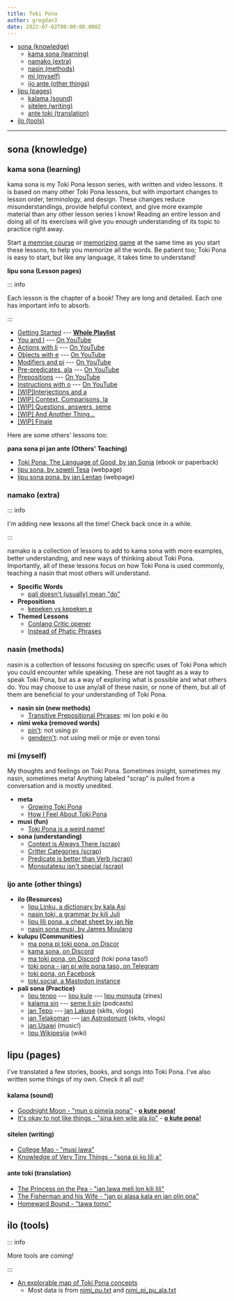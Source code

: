 ```yaml
---
title: Toki Pona
author: gregdan3
date: 2022-07-02T00:00:00.000Z
---
```



<!-- toc -->

- [sona (knowledge)](#sona-knowledge)
  - [kama sona (learning)](#kama-sona-learning)
  - [namako (extra)](#namako-extra)
  - [nasin (methods)](#nasin-methods)
  - [mi (myself)](#mi-myself)
  - [ijo ante (other things)](#ijo-ante-other-things)
- [lipu (pages)](#lipu-pages)
    - [kalama (sound)](#kalama-sound)
    - [sitelen (writing)](#sitelen-writing)
    - [ante toki (translation)](#ante-toki-translation)
- [ilo (tools)](#ilo-tools)

<!-- tocstop -->

---

## sona (knowledge)

<!-- I am creating written lessons to go with my live lessons in VRChat. The written -->
<!-- and live lessons may not be identical: my live lessons are improvised from the -->
<!-- topic and a few examples to explore, and so may contain different content. -->

### kama sona (learning)

kama sona is my Toki Pona lesson series, with written and video lessons. It is based on many other Toki Pona lessons, but with important changes to lesson order, terminology, and design. These changes reduce misunderstandings, provide helpful context, and give more example material than any other lesson series I know! Reading an entire lesson and doing all of its exercises will give you enough understanding of its topic to practice right away.

Start [a memrise
course](https://app.memrise.com/course/5969373/essential-toki-pona-vocabulary/)
or [memorizing game](https://jamesmoulang.itch.io/nasin-sona-musi)
at the same time as you start these lessons, to help you memorize all the words.
Be patient too; Toki Pona is easy to start, but like any language, it takes time to understand!

**lipu sona (Lesson pages)**

::: info

Each lesson is the chapter of a book! They are long and detailed. Each one has important info to absorb.

:::

- [Getting Started](./sona/open.html) --- **[Whole Playlist](https://www.youtube.com/playlist?list=PLoLQoll2U6WEeCO7C2oc1LTWgkoBC8rvT)**
- [You and I](./sona/mi-sina.html) --- [On YouTube](https://youtu.be/J93GWOMbgdg)
- [Actions with li](./sona/li.html) --- [On YouTube](https://youtu.be/xaYd936H--o)
- [Objects with e](./sona/e.html) --- [On YouTube](https://youtu.be/ZLcSwYEZmIY)
- [Modifiers and pi](./sona/mod-pi.html) --- [On YouTube](https://youtu.be/J6ThX6dQyCI)
- [Pre-predicates, ala](./sona/pre-predicates.html) --- [On YouTube](https://youtu.be/YjxSaqAZwqk)
- [Prepositions](./sona/preps.html) --- [On YouTube](https://youtu.be/hbUaLDRmULI)
- [Instructions with o](./sona/o.html) --- [On YouTube](https://youtu.be/lf3lDjIWiYI)
- [[WIP]Interjections and a](./sona/interjections.html)
- [[WIP] Context, Comparisons, la](./sona/la.html)
- [[WIP] Questions, answers, seme](./sona/seme.html)
- [[WIP] And Another Thing...](./sona/bits.html)
- [[WIP] Finale](./sona/pini.html)

Here are some others' lessons too:

**pana sona pi jan ante (Others' Teaching)**

- [Toki Pona: The Language of Good, by jan Sonja](https://www.amazon.com/dp/0978292308/) (ebook or paperback)
- [lipu sona, by soweli Tesa](https://sowelitesa.kittycat.homes/lipu-sona/) (webpage)
- [lipu sona pona, by jan Lentan](https://lipu-sona.pona.la/) (webpage)

<!-- - [Toki Pona Lessons, by jan Misali](https://www.youtube.com/watch?v=2EZihKCB9iw&list=PLuYLhuXt4HrQwIDV7FBkA8zApw0pnEJrX) (youtube, in progress) -->
<!-- - [Toki Pona in a fortnight, by astrodonunt](https://www.youtube.com/watch?v=qzWrG9iM9ac&list=PLOedATW-HKZO9BYoXRiHkX_SWi7VKsCKB) (youtube) -->
<!-- - [12 days of sona pi toki pona, by jan Misali](https://www.youtube.com/watch?v=4L-dvvng4Zc&list=PLuYLhuXt4HrQIv3xnDxZqRaLfmxB2U5rJ) -->
<!-- - [Toki Pona Lessons, by jan Lope](https://jan-lope.github.io/Toki_Pona_lessons_English/) -->
<!-- - [76 Illustrated Lessons, unknown author](https://aiki.pbworks.com/f/tp+in+76+lessons+English.pdf) -->
<!-- - [Toki Pona, by jan Pije](https://en.wikibooks.org/wiki/Updated_jan_Pije%27s_lessons) -->

### namako (extra)

::: info

I'm adding new lessons all the time! Check back once in a while.

:::

namako is a collection of lessons to add to kama sona with more examples,
better understanding, and new ways of thinking about Toki Pona. Importantly,
all of these lessons focus on how Toki Pona is used commonly, teaching a nasin
that most others will understand.

<!-- - Grammar -->
  <!-- - [Multiple _li_ with sina with mi](./sona/multiple-li.html) -->
  <!-- - [_la_ and prepositions](./sona/la-prepositions.html) -->
<!-- - Modifiers -->
  <!-- - [Proper nouns](./sona/proper-nouns.html) -->
  <!-- - [Colors and _kule_](./sona/kule.html) -->
  <!-- - [Negations with _ala_](./sona/ala.html) -->
  <!-- - [Numbers and _nanpa_](./sona/nanpa.html) -->

<!-- - [_ona_ and _ni_](./sona/ona-ni.html) -->

- **Specific Words**
  - [pali doesn't (usually) mean "do"](./sona/palint.html)
  <!-- - [mi monsuta e sina](./sona/monsutatesu.html) -->
- **Prepositions**
  <!-- - [Telling Time](./sona/time.html) -->
  <!-- - [Knowing Place](./sona/location.html) -->
  - [kepeken vs kepeken e](./sona/kepeken.html)
- **Themed Lessons**
  - [Conlang Critic opener](./sona/conlang-critic.html)
  - [Instead of Phatic Phrases](./sona/phatic-phrases.html)
    <!-- - [Advanced Comparisons](./sona/comparisons.html) -->
    <!-- - [Concepts and Translation](./sona/ante-toki.html) -->
    <!-- - [Modern Toki Pona vs. pu](./sona/modern-tp.html) -->
    <!-- - [Units of time](./sona/tenpo-nanpa.html) -->
    <!-- - [Beginner Mistakes](./sona/beginner-mistakes.html) -->
    <!-- - [Frequently Asked Questions](./sona/faq.html) -->

### nasin (methods)

nasin is a collection of lessons focusing on specific uses of Toki Pona
which you could encounter while speaking. These are not taught as a
way to speak Toki Pona, but as a way of exploring what is possible and what
others do. You may choose to use any/all of these nasin, or none of them, but
all of them are beneficial to your understanding of Toki Pona.

<!-- - [pu taso](./sona/pu-taso.html): only using Toki Pona: The Language of Good -->
<!-- - **nimi sin** -->
  <!-- - [ki si wi](./sona/ki-si-wi.html) -->
<!-- - **nimi ante (different words)** -->
<!--   - [newer pre-predicates](./sona/newer-pre-predicates.html): open, pini, alasa, olin -->
<!--   - [nanpa seme?](./sona/nanpa-seme.html): nanpa but it ranks non-integers -->
<!--   - [nasin kule](./sona/kule-ante.html): altered color -->
<!--   - [nasin nanpa ante](./sona/nasin-nanpa.html): a few different number systems -->

- **nasin sin (new methods)**
  - [Transitive Prepositional Phrases](./sona/trans-preps.html): mi lon poki e ilo
- **nimi weka (removed words)**
  - [pin't](./sona/pint.html): not using pi
  - [gendern't](./sona/gendernt.html): not using meli or mije or even tonsi
    <!-- - [jan't](./sona/jant.html): not using jan (as a head noun) -->
    <!-- - [jon't](./sona/jont.html): not using jo -->
    <!-- - [anun't](./sona/anunt.html): only using anu for questions -->
    <!-- - [min't](./sona/mint.html): not using mi, or sometimes sina, or even ona! -->
    <!-- - [noun't](./sona/nount.html): not using proper nouns -->
    <!-- - [pre-predicaten't](./sona/pre-predicatent.html): not using pre-predicates -->
    <!-- - [nanpan't](./sona/nanpant.html): no number system -->

### mi (myself)

My thoughts and feelings on Toki Pona. Sometimes insight, sometimes my nasin, sometimes meta!
Anything labeled "scrap" is pulled from a conversation and is mostly unedited.

- **meta**
  - [Growing Toki Pona](./mi/growing-toki-pona.html)
  - [How I Feel About Toki Pona](./mi/open.html)
- **musi (fun)**
  - [Toki Pona is a weird name!](./mi/toki-pona-is-a-weird-name.html)
- **sona (understanding)**
  - [Context is Always There (scrap)](./mi/context-always.html)
  - [Critter Categories (scrap)](./mi/critters.html)
  - [Predicate is better than Verb (scrap)](./mi/predicate-vs-verb.html)
  - [Monsutatesu isn't special (scrap)](./mi/monsutatesu-isnt-special.html)

<!-- - [misikeke li pona](./sona/misikeke.html) -->
<!-- - [epiku li ike](./sona/epikunt.html) -->

### ijo ante (other things)

- **ilo (Resources)**
  - [lipu Linku, a dictionary by kala Asi](https://lipu-linku.github.io/)
  - [nasin toki, a grammar by kili Juli](https://github.com/kilipan/nasin-toki)
  - [lipu lili pona, a cheat sheet by jan Ne](https://jan-ne.github.io/lipu-lili-pona/)
  - [nasin sona musi, by James Moulang](https://jamesmoulang.itch.io/nasin-sona-musi)
- **kulupu (Communities)**
  - [ma pona pi toki pona, on Discor](https://discord.gg/mapona)
  - [kama sona, on Discord](https://discord.gg/ChC6qtVsSE)
  - [ma toki pona, on Discord](https://discord.gg/arjV4Nw) (toki pona taso!)
  - [toki pona - jan pi wile pona taso, on Telegram](https://t.me/+UqUj9OFM_9e8iPUW)
  - [toki pona, on Facebook](https://www.facebook.com/groups/sitelen/)
  - [toki.social, a Mastodon instance](https://toki.social/public)
- **pali sona (Practice)**
  - [lipu tenpo](https://liputenpo.org/) --- [lipu kule](https://lipukule.org/) --- [lipu monsuta](https://lipumonsuta.neocities.org/) (zines)
  - [kalama sin](https://www.youtube.com/watch?v=QmgaRPuF9CE&list=PLjOmpMyMxd8Qs2mAXcLk817tQy_AQj09u) --- [seme li sin](https://www.youtube.com/c/semelisin) (podcasts)
  - [jan Tepo](https://www.youtube.com/@tbodt) --- [jan Lakuse](https://www.youtube.com/@janlakuse5199) (skits, vlogs)
  - [jan Telakoman](https://www.youtube.com/@jantelakoman) --- [jan Astrodonunt](https://www.youtube.com/user/astrodonunt) (skits, vlogs)
  - [jan Usawi](https://www.youtube.com/@janusawi8794) (music!)
  - [lipu Wikipesija](https://wikipesija.org/wiki/lipu_open) (wiki)

## lipu (pages)

I've translated a few stories, books, and songs into Toki Pona. I've also written some things of my own. Check it all out!

#### kalama (sound)

- [Goodnight Moon - "mun o pimeja pona"](./lipu/mun-o-pimeja-pona.html) - **[o kute pona!](https://www.youtube.com/watch?v=Q2UIw8PZsZ8)**
- [It's okay to not like things - "sina ken wile ala ijo"](./lipu/sina-ken-wile-ala-ijo.html) - **[o kute pona!](https://www.youtube.com/watch?v=iKry3P51SVI)**

#### sitelen (writing)

- [College Mao - "musi lawa"](./lipu/musi-lawa.html)
- [Knowledge of Very Tiny Things - "sona pi ijo lili a"](./lipu/sona-pi-ijo-lili-a.html)
<!-- - [Knowledge of Light Travel - "sona pi tawa suno"](./lipu/sona-pi-tawa-suno.html) -->

#### ante toki (translation)

- [The Princess on the Pea - "jan lawa meli lon kili lili"](./lipu/jan-lawa-meli-lon-kili-lili.html)
- [The Fisherman and his Wife - "jan pi alasa kala en jan olin ona"](./lipu/jan-pi-alasa-kala-en-jan-olin-ona.html)
- [Homeward Bound - "tawa tomo"](./lipu/tawa-tomo.html)

## ilo (tools)

::: info

More tools are coming!

:::

- [An explorable map of Toki Pona concepts](./ilo/map.html)
  - Most data is from [nimi_pu.txt](http://tokipona.org/nimi_pu.txt) and
    [nimi_pi_pu_ala.txt](http://tokipona.org/nimi_pi_pu_ala.txt)

